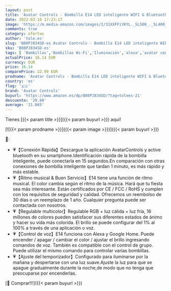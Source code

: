 ```yaml
---
layout: post
title: 'Avatar Controls - Bombilla E14 LED inteligente WIFI & Bluetooth C37 5W 500LM Regulable  2700K-6500K RGB & 16 millones de colores  Controlado a través de la aplicación  compatible con Alexa y Google Home  2 Pcs'
date: 2022-03-10 17:23:17
image: 'https://m.media-amazon.com/images/I/31XXFFiYKYL._SL500_._SL400_.jpg'
comments: true
category: ofertas
author: 'tole.es'
slug: 'B08PJ834SD-es Avatar Controls - Bombilla E14 LED inteligente WIFI &...'
sku: 'B08PJ834SD-es'
tags: [ 'Bombillas','Bombillas Wi-Fi','Iluminación','alexa','avatar controls','google','home', ]
actualPrice: 16.14 EUR
currency: EUR
price: 16.14
comparePrice: 22.99 EUR
prodname: 'Avatar Controls - Bombilla E14 LED inteligente WIFI & Bluetooth C37 5W 500LM Regulable  2700K-6500K RGB & 16 millones de colores  Controlado a través de la aplicación  compatible con Alexa y Google Home  2 Pcs'
country: 'es'
flag: '🇪🇸'
brand: 'Avatar Controls'
buyurl: 'https://www.amazon.es/dp/B08PJ834SD/?tag=tolees-21'
descuento: '29.80'
average: '21.065'
---
```


Tienes [{{< param title >}}]({{< param buyurl >}}) aqui!

[![{{< param prodname >}}]({{< param image >}})]({{< param buyurl >}})

🔎:

- 💗【Conexión Rápida】Descargue la aplicación AvatarControls y active bluetooth en su smartphone.Identificación rápida de la bombilla inteligente, puede conectarla en 15 segundos.En comparación con otras conexiones de bombilla inteligente que tardan 1 minuto, es más rápido y más estable.
- 💗【Ritmo musical & Buen Servicio】E14 tiene una función de ritmo musical. El color cambia según el ritmo de la música. Hará que tu fiesta sea más interesante. Están certificados por CE / FCC / RoHS y cumplen con los requisitos de seguridad y calidad. Ofrecemos un reembolso de 30 días o un reemplazo de 1 año. Cualquier pregunta puede ser contactada con nosotros.
- 💗【Regulable multicolor】Regulable RGB + luz cálida + luz fría, 16 millones de colores pueden satisfacer sus diferentes estados de ánimo y hacer su vida más colorida. El brillo se puede configurar del 1% al 100% a través de una aplicación o voz.
- 💗【Control de voz】E14 funciona con Alexa y Google Home. Puede encender / apagar / cambiar el color / ajustar el brillo ingresando comandos de voz. También es compatible con el control de grupo. Puede utilizar el mismo comando para controlar varias bombillas.
- 💗【Ajuste del temporizador】Configurado para iluminarse por la mañana y despertarse con una luz suave.Ajuste la luz para que se apague gradualmente durante la noche,de modo que no tenga que preocuparse por encenderlas.

[🛒 Comprar!!!]({{< param buyurl >}})
